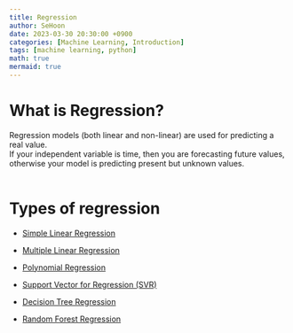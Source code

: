```yaml
---
title: Regression
author: SeHoon
date: 2023-03-30 20:30:00 +0900
categories: [Machine Learning, Introduction]
tags: [machine learning, python]
math: true
mermaid: true
---
```


# What is Regression?<br>
Regression models (both linear and non-linear) are used for predicting a real value.<br>
If your independent variable is time, then you are forecasting future values, otherwise your model is predicting present but unknown values.<br>
<br>

# Types of regression<br>

+ [Simple Linear Regression](https://csh970605.github.io)<br>

+ [Multiple Linear Regression](https://csh970605.github.io)<br>

+ [Polynomial Regression](https://csh970605.github.io)<br>

+ [Support Vector for Regression (SVR)](https://csh970605.github.io)<br>

+ [Decision Tree Regression](https://csh970605.github.io)<br>

+ [Random Forest Regression](https://csh970605.github.io)<br>